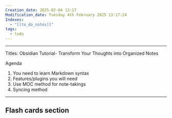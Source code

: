 ```yaml
---
Creation_date: 2025-02-04 13:17
Modification_date: Tuesday 4th February 2025 13:17:24
Indexes:
  - "[[to_do_notes]]"
tags:
  - todo
---
```



----

Titles:
Obsidian Tutorial- Transform Your Thoughts into Organized Notes

Agenda
1. You need to learn Markdown syntax
2. Features/plugins you will need
3. Use MOC method for note-takings 
4. Syncing method













---
## Flash cards section
